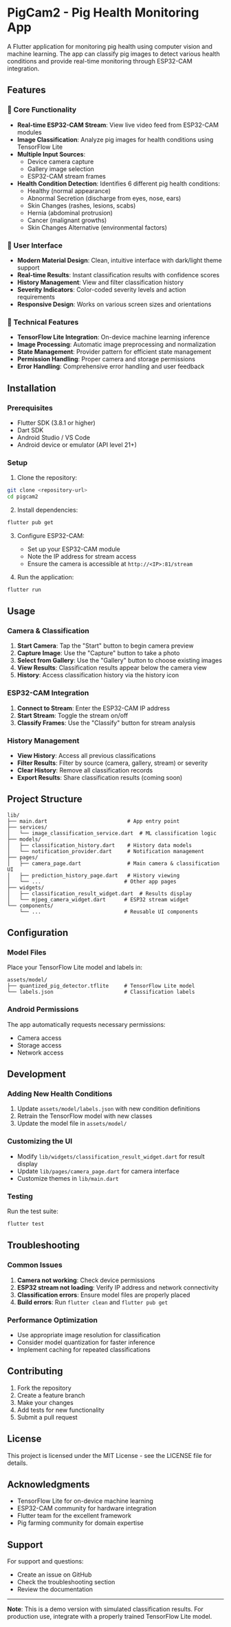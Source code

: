 # PigCam2 - Pig Health Monitoring App

A Flutter application for monitoring pig health using computer vision and machine learning. The app can classify pig images to detect various health conditions and provide real-time monitoring through ESP32-CAM integration.

## Features

### 🎯 Core Functionality
- **Real-time ESP32-CAM Stream**: View live video feed from ESP32-CAM modules
- **Image Classification**: Analyze pig images for health conditions using TensorFlow Lite
- **Multiple Input Sources**: 
  - Device camera capture
  - Gallery image selection
  - ESP32-CAM stream frames
- **Health Condition Detection**: Identifies 6 different pig health conditions:
  - Healthy (normal appearance)
  - Abnormal Secretion (discharge from eyes, nose, ears)
  - Skin Changes (rashes, lesions, scabs)
  - Hernia (abdominal protrusion)
  - Cancer (malignant growths)
  - Skin Changes Alternative (environmental factors)

### 📱 User Interface
- **Modern Material Design**: Clean, intuitive interface with dark/light theme support
- **Real-time Results**: Instant classification results with confidence scores
- **History Management**: View and filter classification history
- **Severity Indicators**: Color-coded severity levels and action requirements
- **Responsive Design**: Works on various screen sizes and orientations

### 🔧 Technical Features
- **TensorFlow Lite Integration**: On-device machine learning inference
- **Image Processing**: Automatic image preprocessing and normalization
- **State Management**: Provider pattern for efficient state management
- **Permission Handling**: Proper camera and storage permissions
- **Error Handling**: Comprehensive error handling and user feedback

## Installation

### Prerequisites
- Flutter SDK (3.8.1 or higher)
- Dart SDK
- Android Studio / VS Code
- Android device or emulator (API level 21+)

### Setup
1. Clone the repository:
```bash
git clone <repository-url>
cd pigcam2
```

2. Install dependencies:
```bash
flutter pub get
```

3. Configure ESP32-CAM:
   - Set up your ESP32-CAM module
   - Note the IP address for stream access
   - Ensure the camera is accessible at `http://<IP>:81/stream`

4. Run the application:
```bash
flutter run
```

## Usage

### Camera & Classification
1. **Start Camera**: Tap the "Start" button to begin camera preview
2. **Capture Image**: Use the "Capture" button to take a photo
3. **Select from Gallery**: Use the "Gallery" button to choose existing images
4. **View Results**: Classification results appear below the camera view
5. **History**: Access classification history via the history icon

### ESP32-CAM Integration
1. **Connect to Stream**: Enter the ESP32-CAM IP address
2. **Start Stream**: Toggle the stream on/off
3. **Classify Frames**: Use the "Classify" button for stream analysis

### History Management
- **View History**: Access all previous classifications
- **Filter Results**: Filter by source (camera, gallery, stream) or severity
- **Clear History**: Remove all classification records
- **Export Results**: Share classification results (coming soon)

## Project Structure

```
lib/
├── main.dart                          # App entry point
├── services/
│   └── image_classification_service.dart  # ML classification logic
├── models/
│   ├── classification_history.dart    # History data models
│   └── notification_provider.dart     # Notification management
├── pages/
│   ├── camera_page.dart               # Main camera & classification UI
│   ├── prediction_history_page.dart   # History viewing
│   └── ...                           # Other app pages
├── widgets/
│   ├── classification_result_widget.dart  # Results display
│   └── mjpeg_camera_widget.dart      # ESP32 stream widget
└── components/
    └── ...                           # Reusable UI components
```

## Configuration

### Model Files
Place your TensorFlow Lite model and labels in:
```
assets/model/
├── quantized_pig_detector.tflite     # TensorFlow Lite model
└── labels.json                       # Classification labels
```

### Android Permissions
The app automatically requests necessary permissions:
- Camera access
- Storage access
- Network access

## Development

### Adding New Health Conditions
1. Update `assets/model/labels.json` with new condition definitions
2. Retrain the TensorFlow model with new classes
3. Update the model file in `assets/model/`

### Customizing the UI
- Modify `lib/widgets/classification_result_widget.dart` for result display
- Update `lib/pages/camera_page.dart` for camera interface
- Customize themes in `lib/main.dart`

### Testing
Run the test suite:
```bash
flutter test
```

## Troubleshooting

### Common Issues
1. **Camera not working**: Check device permissions
2. **ESP32 stream not loading**: Verify IP address and network connectivity
3. **Classification errors**: Ensure model files are properly placed
4. **Build errors**: Run `flutter clean` and `flutter pub get`

### Performance Optimization
- Use appropriate image resolution for classification
- Consider model quantization for faster inference
- Implement caching for repeated classifications

## Contributing

1. Fork the repository
2. Create a feature branch
3. Make your changes
4. Add tests for new functionality
5. Submit a pull request

## License

This project is licensed under the MIT License - see the LICENSE file for details.

## Acknowledgments

- TensorFlow Lite for on-device machine learning
- ESP32-CAM community for hardware integration
- Flutter team for the excellent framework
- Pig farming community for domain expertise

## Support

For support and questions:
- Create an issue on GitHub
- Check the troubleshooting section
- Review the documentation

---

**Note**: This is a demo version with simulated classification results. For production use, integrate with a properly trained TensorFlow Lite model.
